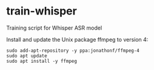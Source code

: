 # train-whisper
Training script for Whisper ASR model

Install and update the Unix package ffmpeg to version 4:
```angular2html
sudo add-apt-repository -y ppa:jonathonf/ffmpeg-4
sudo apt update
sudo apt install -y ffmpeg
```
